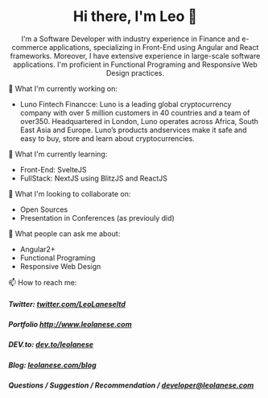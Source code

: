 <div align="center">

 # Hi there, I'm Leo 👋 
 
I'm a Software Developer with industry experience in Finance and e-commerce applications, specializing in Front-End using Angular and React frameworks. Moreover, I have extensive experience in large-scale software applications. I'm proficient in Functional Programing and Responsive Web Design practices.
 
<div align="left">
 
🔭 What I'm currently working on:
 - Luno Fintech Financce: Luno is a leading global cryptocurrency company with over 5 million customers in 40 countries and a team of over350. Headquartered in London, Luno operates across Africa, South East Asia and Europe. Luno’s products andservices make it safe and easy to buy, store and learn about cryptocurrencies.
 
🌱 What I'm currently learning: 
 - Front-End: SvelteJS 
 - FullStack: NextJS using BlitzJS and ReactJS
 
👯 What I'm looking to collaborate on:
 - Open Sources 
 - Presentation in Conferences (as previouly did)
 
💬 What people can ask me about:
 - Angular2+
 - Functional Programing 
 - Responsive Web Design
 
📫 How to reach me:  
<h5>Twitter:
 <a href="http://twitter.com/LeoLaneseltd" target="_blank">twitter.com/LeoLaneseltd</a>
</h5>
<h5>Portfolio
 <a href="http://www.leolanese.com" target="_blank">http://www.leolanese.com</a>
</h5>
<h5>DEV.to:
 <a href="http://www.dev.to/leolanese" target="_blank">dev.to/leolanese</a>
</h5>
<h5>Blog:
 <a href="http://www.leolanese.com/blog" target="_blank">leolanese.com/blog</a>
</h5>
<h5>
 Questions / Suggestion / Recommendation / <a href="mail:to">developer@leolanese.com</a>
</h5>
</div>



